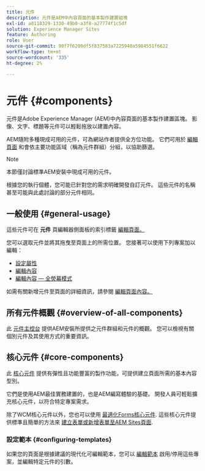 ```yaml
---
title: 元件
description: 元件是AEM中內容頁面的基本製作建置組塊
exl-id: a8118329-1330-49b0-a3f8-a27774f1c5df
solution: Experience Manager Sites
feature: Authoring
role: User
source-git-commit: 90f7f6209df5f837583a7225940a5984551f6622
workflow-type: tm+mt
source-wordcount: '335'
ht-degree: 2%

---
```


# 元件 {#components}

元件是Adobe Experience Manager (AEM)中內容頁面的基本製作建置區塊。 影像、文字、標題等元件可以輕鬆拖放以建置內容。

AEM隨附多種現成可用的元件，可為網站作者提供全方位功能。 它們可用於 [編輯頁面](/help/sites-cloud/authoring/page-editor/edit-content.md) 和會依主要功能區域（稱為元件群組）分組，以協助篩選。

>[!NOTE]
>
>本節僅討論標準AEM安裝中現成可用的元件。
>
>根據您的執行個體，您可能已針對您的需求明確開發自訂元件。 這些元件的名稱甚至可能與此處討論的部分元件相同。

## 一般使用 {#general-usage}

這些元件可在 **元件** 頁編輯器側面板的索引標籤 [編輯頁面。](/help/sites-cloud/authoring/page-editor/edit-content.md)

您可以選取元件並將其拖曳至頁面上的所需位置。 您接著可以使用下列專案加以編輯：

* [設定屬性](/help/sites-cloud/authoring/sites-console/page-properties.md)
* [編輯內容](/help/sites-cloud/authoring/page-editor/edit-content.md)
* [編輯內容 — 全熒幕模式](/help/sites-cloud/authoring/page-editor/edit-content.md#edit-content-full-screen-mode)

如需有關新增元件至頁面的詳細資訊，請參閱 [編輯頁面內容。](/help/sites-cloud/authoring/page-editor/edit-content.md)

## 所有元件概觀 {#overview-of-all-components}

此 [元件主控台](/help/sites-cloud/authoring/components-console.md) 提供AEM安裝所提供之元件群組和元件的概觀。 您可以檢視有關個別元件及其使用方式的重要資訊。

## 核心元件 {#core-components}

此 [核心元件](https://experienceleague.adobe.com/docs/experience-manager-core-components/using/introduction.html?lang=zh-Hant) 提供有彈性且功能豐富的製作功能，可提供建立頁面所需的基本內容型別。

它們是使用AEM最佳實務建置的，也是AEM編寫體驗的基礎。 開發人員可輕鬆擴充核心元件，以符合特定專案需求。

除了WCM核心元件以外，您也可以使用 [最適化Forms核心元件](https://experienceleague.adobe.com/docs/experience-manager-core-components/using/adaptive-forms/introduction.html#features). 這些核心元件提供標準且簡單的方法來 [建立表單或新增表單至AEM Sites頁面](/help/forms/create-or-add-an-adaptive-form-to-aem-sites-page.md).

### 設定範本 {#configuring-templates}

如果您的頁面是根據建議的現代化可編輯範本，您可以 [編輯範本](/help/sites-cloud/authoring/sites-console/templates.md) 啟用/停用這些專案，並編輯特定元件的引數。
